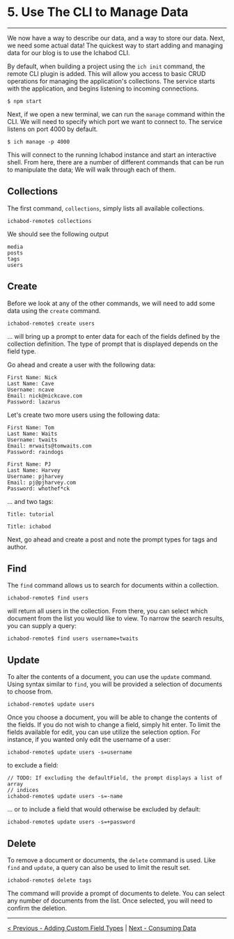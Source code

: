 # 5. Use The CLI to Manage Data

---

We now have a way to describe our data, and a way to store our data. Next, we
need some actual data! The quickest way to start adding and managing data for
our blog is to use the Ichabod CLI.

By default, when building a project using the `ich init` command, the remote
CLI plugin is added. This will allow you access to basic CRUD operations for
managing the application's collections. The service starts with the application,
and begins listening to incoming connections.

```
$ npm start
```

Next, if we open a new terminal, we can run the `manage` command within the CLI.
We will need to specify which port we want to connect to. The service listens
on port 4000 by default.

```
$ ich manage -p 4000
```

This will connect to the running Ichabod instance and start an interactive shell.
From here, there are a number of different commands that can be run to
manipulate the data; We will walk through each of them.

## Collections
The first command, `collections`, simply lists all available collections.

```
ichabod-remote$ collections

```

We should see the following output

```
media
posts
tags
users
```

## Create
Before we look at any of the other commands, we will need to add some data using
the `create` command.

```
ichabod-remote$ create users
```

... will bring up a prompt to enter data for each of the fields defined by the
collection definition. The type of prompt that is displayed depends on the
field type.

Go ahead and create a user with the following data:

```
First Name: Nick
Last Name: Cave
Username: ncave
Email: nick@nickcave.com
Password: lazarus
```

Let's create two more users using the following data:

```
First Name: Tom
Last Name: Waits
Username: twaits
Email: mrwaits@tomwaits.com
Password: raindogs

First Name: PJ
Last Name: Harvey
Username: pjharvey
Email: pj@pjharvey.com
Password: whothef*ck
```

... and two tags:


```
Title: tutorial

Title: ichabod
```

Next, go ahead and create a post and note the prompt types for tags and author.

## Find
The `find` command allows us to search for documents within a collection.

```
ichabod-remote$ find users
```

will return all users in the collection. From there, you can select which
document from the list you would like to view. To narrow the search results, you
can supply a query:

```
ichabod-remote$ find users username=twaits
```

## Update
To alter the contents of a document, you can use the `update` command. Using
syntax similar to `find`, you will be provided a selection of documents to
choose from.

```
ichabod-remote$ update users
```

Once you choose a document, you will be able to change the contents of the
fields. If you do not wish to change a field, simply hit enter. To limit the
fields available for edit, you can use utilize the selection option. For
instance, if you wanted only edit the username of a user:

```
ichabod-remote$ update users -s=username
```

to exclude a field:

```
// TODO: If excluding the defaultField, the prompt displays a list of array
// indices
ichabod-remote$ update users -s=-name
```

... or to include a field that would otherwise be excluded by default:

```
ichabod-remote$ update users -s=+password
```

## Delete

To remove a document or documents, the `delete` command is used. Like `find` and
`update`, a query can also be used to limit the result set.

```
ichabod-remote$ delete tags
```

The command will provide a prompt of documents to delete. You can select any
number of documents from the list. Once selected, you will need to confirm the
deletion.

---

[< Previous - Adding Custom Field Types](4_custom_field_types.md) | [Next - Consuming Data](6_consuming_data.md)
